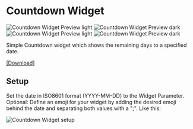 # Countdown Widget
![Countdown Widget Preview light](https://raw.githubusercontent.com/ThisIsBenny/iOS-Widgets/main/Countdown/previewLight.jpeg)
![Countdown Widget Preview dark](https://raw.githubusercontent.com/ThisIsBenny/iOS-Widgets/main/Countdown/previewDark.jpeg)
![Countdown Widget Preview light](https://raw.githubusercontent.com/ThisIsBenny/iOS-Widgets/main/Countdown/previewLight2.jpeg)
![Countdown Widget Preview dark](https://raw.githubusercontent.com/ThisIsBenny/iOS-Widgets/main/Countdown/previewDark2.jpeg)

Simple Countdown widget which shows the remaining days to a specified date.

[[Download]](https://raw.githubusercontent.com/ThisIsBenny/iOS-Widgets/main/Countdown/Countdown.js)

## Setup
Set the date in ISO8601 format (YYYY-MM-DD) to the Widget Parameter.
Optional: Define an emoji for your widget by adding the desired emoji behind the date and separating both values with a ";". Like this:

![Countdown Widget setup](https://raw.githubusercontent.com/ThisIsBenny/iOS-Widgets/main/Countdown/setup.jpeg)